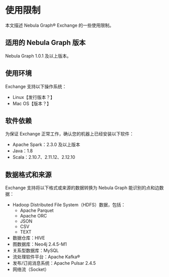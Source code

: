 # 使用限制

本文描述 Nebula Graph&reg; Exchange 的一些使用限制。

## 适用的 Nebula Graph 版本

Nebula Graph 1.0.1 及以上版本。

## 使用环境

Exchange 支持以下操作系统：

- Linux【发行版本？】
- Mac OS【版本？】

## 软件依赖

为保证 Exchange 正常工作，确认您的机器上已经安装以下软件：

- Apache Spark：2.3.0 及以上版本
- Java：1.8
- Scala：2.10.7、2.11.12、2.12.10

## 数据格式和来源

Exchange 支持将以下格式或来源的数据转换为 Nebula Graph 能识别的点和边数据：

- Hadoop Distributed File System（HDFS）数据，包括：
  - Apache Parquet
  - Apache ORC
  - JSON
  - CSV
  - TEXT
- 数据仓库：HIVE
- 图数据库：Neo4j 2.4.5-M1
- 关系型数据库：MySQL
- 流处理软件平台：Apache Kafka&reg;
- 发布/订阅消息系统：Apache Pulsar 2.4.5
- 网络流（Socket）
